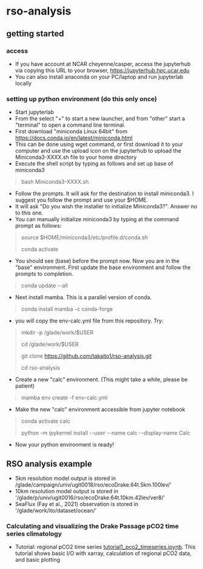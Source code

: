 # rso-analysis
## getting started
### access
- If you have account at NCAR cheyenne/casper, access the jupyterhub via copying this URL to your browser, https://jupyterhub.hpc.ucar.edu
- You can also install anaconda on your PC/laptop and run jupyterlab locally
### setting up python environment (do this only once)
- Start jupyterlab
- From the select "+" to start a new launcher, and from "other" start a "terminal" to open a command line terminal. 
- First download "miniconda Linux 64bit" from https://docs.conda.io/en/latest/miniconda.html 
- This can be done using wget command, or first download it to your computer and use the upload icon on the jupyterhub to upload the Miniconda3-XXXX.sh file to your home directory
- Execute the shell script by typing as follows and set up base of miniconda3
> bash Miniconda3-XXXX.sh
- Follow the prompts. It will ask for the destination to install miniconda3. I suggest you follow the prompt and use your $HOME.   
- It will ask "Do you wish the installer to initialize Miniconda3?". Answer no to this one. 
- You can manually initialize miniconda3 by typing at the command prompt as follows: 
> source $HOME/miniconda3/etc/profile.d/conda.sh
> 
> conda activate
- You should see (base) before the prompt now. Now you are in the "base" environment. First update the base environment and follow the prompts to completion. 
> conda update --all
- Next install mamba. This is a parallel version of conda. 
> conda install mamba -c conda-forge
- you will copy the env-calc.yml file from this repository. Try: 
> mkdir -p /glade/work/$USER
>
> cd /glade/work/$USER
> 
> git clone https://github.com/takaito1/rso-analysis.git
> 
> cd rso-analysis
- Create a new "calc" environment. (This might take a while, please be patient)
> mamba env create -f env-calc.yml
- Make the new "calc" environment accessible from jupyter notebook
> conda activate calc
> 
> python -m ipykernel install --user --name calc --display-name Calc
- Now your python environment is ready!
## RSO analysis example
- 5km resolution model output is stored in /glade/campaign/univ/ugit0018/rso/ecoDrake.64t.5km.100lev/'
- 10km resolution model output is stored in '/glade/p/univ/ugit0016/rso/ecoDrake.64t.10km.42lev/ver8/'
- SeaFlux (Fay et al., 2021) observation is stored in '/glade/work/ito/dataset/ocean/'
### Calculating and visualizing the Drake Passage pCO2 time series climatology
- Tutorial: regional pCO2 time series [tutorial1_pco2_timeseries.ipynb](https://github.com/takaito1/cori-shared-notebook/blob/main/tutorial1_sst_maps.ipynb). This tutorial shows basic I/O with xarray, calculation of regional pCO2 data, and basic plotting 
